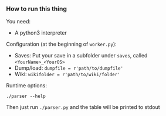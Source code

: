 ### How to run this thing

You need:

* A python3 interpreter

Configuration (at the beginning of `worker.py`):

* Saves: Put your save in a subfolder under `saves`, called `<YourName>_<YourOS>`
* Dump/load: `dumpfile = r'path/to/dumpfile'`
* Wiki: `wikifolder = r'path/to/wiki/folder'`

Runtime options:

    ./parser --help

Then just run `./parser.py` and the table will be printed to stdout

